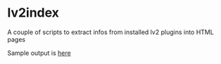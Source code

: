 # lv2index
A couple of scripts to extract infos from installed lv2 plugins into HTML pages

Sample output is <a href="https://fps.github.io/lv2index/index.html">here</a>

